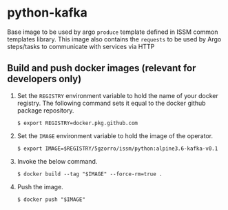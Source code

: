# python-kafka

Base image to be used by argo `produce` template defined in ISSM common templates library.
This image also contains the `requests` to be used by Argo steps/tasks to communicate with services via HTTP

## Build and push docker images (**relevant for developers only**)

1.  Set the `REGISTRY` environment variable to hold the name of your docker registry. The following command sets it
    equal to the docker github package repository.

    ```
    $ export REGISTRY=docker.pkg.github.com
    ```

1.  Set the `IMAGE` environment variable to hold the image of the operator.

    ```
    $ export IMAGE=$REGISTRY/5gzorro/issm/python:alpine3.6-kafka-v0.1
    ```

1.  Invoke the below command.

    ```
    $ docker build --tag "$IMAGE" --force-rm=true .
    ```

1.  Push the image.

    ```
    $ docker push "$IMAGE"
    ```
